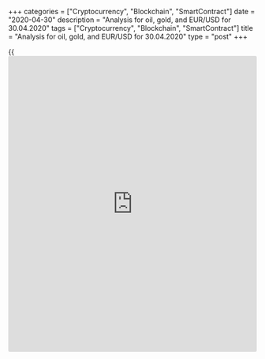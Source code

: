 +++
categories = ["Cryptocurrency", "Blockchain", "SmartContract"]
date = "2020-04-30"
description = "Analysis for oil, gold, and EUR/USD for 30.04.2020"
tags = ["Cryptocurrency", "Blockchain", "SmartContract"]
title = "Analysis for oil, gold, and EUR/USD for 30.04.2020"
type = "post"
+++

{{<iframe id="large-banner" src="https://www.bounty.group/#slide=2.0" width="100%" height="600" scrolling="no" style="border: 0px solid rgb(216, 221, 230); border-radius: 3px;">}}

April 30, 2020

April 30, 2020

Analysis for oil, gold, and EUR/USD for 30.04.2020Alex Rodiоnov

## Oil buyers are trying the break out the resistance [11.67 – 10.92]
and turn the medium-term trend up

###  **USCrude – oil**

Yesterday, oil price was again trying to break through Target Zone
[11.67 – 10.92], the border of the medium-term downtrend. Today, buyers
are trying to consolidate the price above the zone. There forming a
1-2-3 pattern to buy.

I still recommend entering buy trades on oil. The target is now in
Target Zone 2 [19.17 — 18.42].

![LiteForex: Analysis for oil, gold, and EUR/USD for 30.04.2020][1]

The oil short-term trend is up. Yesterday, there was a strong buy
momentum, and the price reached the first buy target for trades entered
in Intermediary Zone [8.49 - 8.07]. The high of April 24 was broken
through. The second target to reach is Gold Zone [15.04 – 14.67].

I recommend entering purchases on the correction in either Additional
Zone [11.37 – 11.12] or the new Intermediary Zone [8.87 - 8.37].

I recommend moving the rest of buy trades entered yesterday to the
breakeven.

![LiteForex: Analysis for oil, gold, and EUR/USD for 30.04.2020][2]

 **[USCrude][3]Trading ideas for today:  **

  1. Buy according to the pattern in Additional Zone [11.37 - 11.12]. TakeProfit: 13.80, Gold Zone [15.04 - 14.67]. StopLoss: according to the pattern rules.
  2. Buy according to the pattern in Intermediary Zone [8.87 - 8.37]. TakeProfit: 13.80, Gold Zone [15.04 - 14.67]. StopLoss: according to the pattern rules.

* * *

###  **XAUUSD – gold**

In the medium-term gold price chart, there is developing the middle-term
uptrend with the upside target to test Target Zone 5 [1757.2 – 1751.2].
The price is now moving up form the strong support [1697.2 – 1691.2],
according to the buy pattern.

![LiteForex: Analysis for oil, gold, and EUR/USD for 30.04.2020][4]

Gold short-term trend is up. The target in the trend is Target Zone
[1760.0 - 1750.0].

Buyers are now trying to break through the intraday resistance
Additional Zone [1716.7 – 1714.4]. If they succeed, the local high will
be broken through, and the price will reach TZ. In this case, one could
enter gold buy trades after the price breaks out Additional Zone.

If AZ is held, the price will be again corrected down to the trend key
support [1692.8 — 1688.2].

![LiteForex: Analysis for oil, gold, and EUR/USD for 30.04.2020][5]



 **[XAUUSD][6] Trading ideas for today: **

Hold up buy trades entered according to the pattern in Target Zone
[1663.9 - 1655.6]. TakeProfit: 1738.0, Target Zone 5 [1757.2 - 1751.2].
StopLoss: according to the pattern rules.

* * *

###  **EURUSD – euro/dollar**

The EUR/USD is being corrected up in the middle-term downtrend. The
trend key resistance is in the zone of [1.0927 - 1.0909]. Good sell
prices will be provided when the resistance is tested.

Good sell prices will also appear after the price breaks out Target Zone
2 [1.0803 – 1.0786]. In this case, the target will be in Target Zone 3
[1.0631 — 1.0614].

![LiteForex: Analysis for oil, gold, and EUR/USD for 30.04.2020][7]

The US session closed the price above Intermediary Zone [1.0827 –
1.0818] yesterday. This means that the EURUSD short-term trend reversed
up. The target for short-term buy trades is Target Zone [1.0927 –
1.0909].

The key resistance to the new uptrend is in the zone [1.0797 – 1.0788].
If the price is corrected down to this zone, I will recommend entering
purchases according to the pattern.

![LiteForex: Analysis for oil, gold, and EUR/USD for 30.04.2020][8]

 **[EURUSD][9] Trading ideas for today: **

Open medium-term sell positions in Target Zone [1.0927 - 1.0909].
TakeProfit: 1.0730. StopLoss: according to the pattern rules.

> IZ - Intermediary Zone: responsible for the price momentum reversing

>

> TZ - Target Zone: a zone that is 75% likely to be reached after IZ
breakout.

>

> GZ - Gold Zone: zone in the medium-term momentum.

>

> All zones are calculated based on the average [daily](https://www.fintecher.org/2020/03/03/forex-trading-daily-strategy/) price of the
instrument and margin requirements of the futures.

* * *

P.S. Did you like my article? Share it in social networks: it will be
the best “thank you" :)

Ask me questions and comment below. I’ll be glad to answer your
questions and give necessary explanations.

 **Useful links:**

  * I recommend trying to trade with a reliable broker [here][10]. The system allows you to trade by yourself or copy successful traders from all across the globe.
  * Use my promo-code BLOG for getting deposit bonus 50% on LiteForex platform. Just enter this code in the appropriate field while [depositing][11] your trading account.
  * Telegram channel with high-quality analytics, Forex reviews, training articles, and other useful things for traders <t.me/liteforex>

## Price chart of USCrude in real time mode

![Analysis for oil, gold, and EUR/USD for 30.04.2020][12]

The content of this article reflects the author’s opinion and does not
necessarily reflect the official position of LiteForex. The material
published on this page is provided for informational purposes only and
should not be considered as the provision of investment advice for the
purposes of Directive 2004/39/EC.

Rate this article:

{{value}}

( {{count}} {{title}} )

   1. cdn.liteforex.com/cache/uploads/blog_post/commodities/analytics/WTI_analysis_300420_1.png?w=30&s=54b06503aa1326cca89a17b13e72f532
   2. cdn.liteforex.com/cache/uploads/blog_post/commodities/analytics/WTI_analysis_300420_2.png?w=30&s=d4bac710156d9cc0de02107032d7ab8b
   3. my.liteforex.com/trading?type=oil
   4. cdn.liteforex.com/cache/uploads/blog_post/commodities/analytics/XAUUSD_analysis_300420_1.png?w=30&s=26beacf6578bc43f2d55e24c16c3355d
   5. cdn.liteforex.com/cache/uploads/blog_post/commodities/analytics/XAUUSD_analysis_300420_2.png?w=30&s=1bba74f8e601ee3006f68bdf517add32
   6. my.liteforex.com/trading/chart?symbol=XAUUSD&returnUrl=true
   7. cdn.liteforex.com/cache/uploads/blog_post/commodities/analytics/EURUSD_analysis_300420_1.png?w=30&s=91eab9b7b95aafe5f5229a4280a61659
   8. cdn.liteforex.com/cache/uploads/blog_post/commodities/analytics/EURUSD_analysis_300420_2.png?w=30&s=ec823d88dc8360eb6da685651b83166b
   9. my.liteforex.com/trading/chart?symbol=EURUSD
   10. my.liteforex.com/?category=analysts-opinions&slug=analysis-for-oil-gold-and-eurusd-for-30042020&openPopup=%2Fregistration%2Fpopup&utm_source=blog&utm_medium=article&utm_campaign=bonus
   11. my.liteforex.com/deposit/?category=analysts-opinions&slug=analysis-for-oil-gold-and-eurusd-for-30042020&promo_code=BLOG&utm_source=blog&utm_medium=article&utm_campaign=bonus
   12. cdn.liteforex.com/cache/uploads/blog_post/commodities/oil_142.jpeg?q=75&w=1000&s=a59b3b7f2ecef9a6f91db877ca96de45